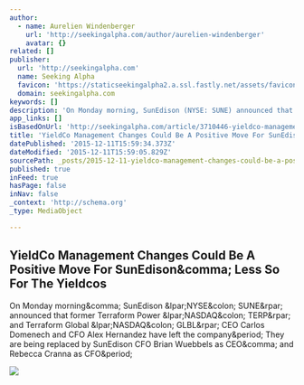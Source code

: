 ```yaml
---
author:
  - name: Aurelien Windenberger
    url: 'http://seekingalpha.com/author/aurelien-windenberger'
    avatar: {}
related: []
publisher:
  url: 'http://seekingalpha.com'
  name: Seeking Alpha
  favicon: 'https://staticseekingalpha2.a.ssl.fastly.net/assets/favicon-46530755d46bb8a9005e583874cd8e5e.ico'
  domain: seekingalpha.com
keywords: []
description: 'On Monday morning, SunEdison (NYSE: SUNE) announced that former Terraform Power (NASDAQ: TERP) and Terraform Global (NASDAQ: GLBL) CEO Carlos Domenech and CFO Alex Hernandez have left the company. They are being replaced by SunEdison CFO Brian Wuebbels as CEO, and Rebecca Cranna as CFO.'
app_links: []
isBasedOnUrl: 'http://seekingalpha.com/article/3710446-yieldco-management-changes-could-be-a-positive-move-for-sunedison-less-so-for-the-yieldcos'
title: 'YieldCo Management Changes Could Be A Positive Move For SunEdison, Less So For The Yieldcos'
datePublished: '2015-12-11T15:59:34.373Z'
dateModified: '2015-12-11T15:59:05.829Z'
sourcePath: _posts/2015-12-11-yieldco-management-changes-could-be-a-positive-move-for-sune.md
published: true
inFeed: true
hasPage: false
inNav: false
_context: 'http://schema.org'
_type: MediaObject

---
```

<article style=""><h1>YieldCo Management Changes Could Be A Positive Move For SunEdison&amp;comma; Less So For The Yieldcos</h1><p>On Monday morning&amp;comma; SunEdison &amp;lpar;NYSE&amp;colon; SUNE&amp;rpar; announced that former Terraform Power &amp;lpar;NASDAQ&amp;colon; TERP&amp;rpar; and Terraform Global &amp;lpar;NASDAQ&amp;colon; GLBL&amp;rpar; CEO Carlos Domenech and CFO Alex Hernandez have left the company&amp;period; They are being replaced by SunEdison CFO Brian Wuebbels as CEO&amp;comma; and Rebecca Cranna as CFO&amp;period;</p><img src="https://staticseekingalpha.a.ssl.fastly.net/uploads/2015/11/24/saupload_shutterstock_136901858_mini_thumb2.jpg" /></article>